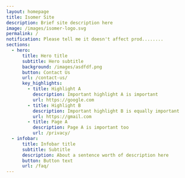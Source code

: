 ```yaml
---
layout: homepage
title: Isomer Site
description: Brief site description here
image: /images/isomer-logo.svg
permalink: /
notification: Please tell me it doesn't affect prod........
sections:
  - hero:
      title: Hero title
      subtitle: Hero subtitle
      background: /images/asdfdf.png
      button: Contact Us
      url: /contact-us/
      key_highlights:
        - title: Highlight A
          description: Important highlight A is important
          url: https://google.com
        - title: Highlight B
          description: Important highlight B is equally important
          url: https://gmail.com
        - title: Page A
          description: Page A is important too
          url: /privacy/
  - infobar:
      title: Infobar title
      subtitle: Subtitle
      description: About a sentence worth of description here
      button: Button text
      url: /faq/
---
```

